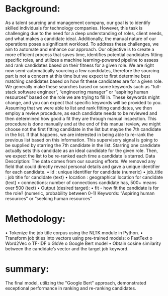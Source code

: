 # Background:

As a talent sourcing and management company, our goal is to identify skilled individuals for technology companies. However, this task is challenging due to the need for a deep understanding of roles, client needs, and what makes a candidate ideal. Additionally, the manual nature of our operations poses a significant workload. To address these challenges, we aim to automate and enhance our approach. Our objective is to create a more efficient process that saves time, identifies potential candidates fitting specific roles, and utilizes a machine learning-powered pipeline to assess and rank candidates based on their fitness for a given role.
We are right now semi-automatically sourcing a few candidates, therefore the sourcing part is not a concern at this time but we expect to first determine best matching candidates based on how fit these candidates are for a given role. We generally make these searches based on some keywords such as “full-stack software engineer”, “engineering manager” or “aspiring human resources” based on the role we are trying to fill in. These keywords might change, and you can expect that specific keywords will be provided to you.
Assuming that we were able to list and rank fitting candidates, we then employ a review procedure, as each candidate needs to be reviewed and then determined how good a fit they are through manual inspection. This procedure is done manually and at the end of this manual review, we might choose not the first fitting candidate in the list but maybe the 7th candidate in the list. If that happens, we are interested in being able to re-rank the previous list based on this information. This supervisory signal is going to be supplied by starring the 7th candidate in the list. Starring one candidate actually sets this candidate as an ideal candidate for the given role. Then, we expect the list to be re-ranked each time a candidate is starred.
Data Description:
The data comes from our sourcing efforts. We removed any field that could directly reveal personal details and gave a unique identifier for each candidate.
•	id : unique identifier for candidate (numeric)
•	job_title : job title for candidate (text)
•	location : geographical location for candidate (text)
•	connections: number of connections candidate has, 500+ means over 500 (text)
•	Output (desired target):
•	fit - how fit the candidate is for the role? (numeric, probability between 0-1)
Keywords: “Aspiring human resources” or “seeking human resources”

# Methodology:
•	Tokenize the job title corpus using the NLTK module in Python.
•	Transform job titles into vectors using pre-trained models:
    o	FastText
    o	Word2Vec
    o	TF-IDF
    o	GloVe
    o	Google Bert model
•	Obtain cosine similarity between the candidate’s vector and the target job keyword.

# summary:
The final model, utilizing the "Google Bert" approach, demonstrated exceptional performance in ranking and re-ranking candidates.
